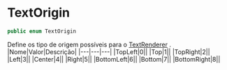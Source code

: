 # TextOrigin
```csharp
public enum TextOrigin
```
Define os tipo de origem possíveis para o [TextRenderer](api/Claw/Modules/TextRenderer.md#TextRenderer) .<br />
|Nome|Valor|Descrição|
|---|---|---|
|TopLeft|0||
|Top|1||
|TopRight|2||
|Left|3||
|Center|4||
|Right|5||
|BottomLeft|6||
|Bottom|7||
|BottomRight|8||
